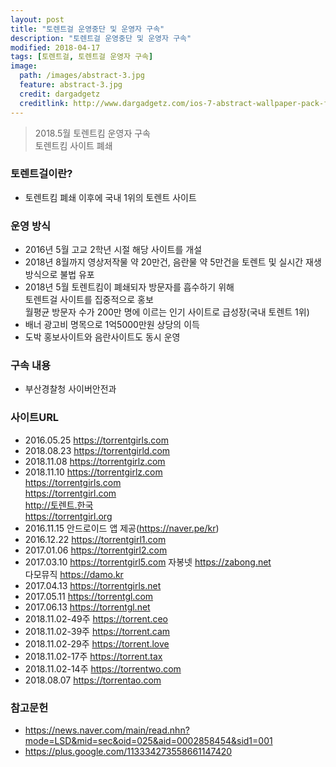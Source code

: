```yaml
---
layout: post
title: "토렌트걸 운영중단 및 운영자 구속"
description: "토렌트걸 운영중단 및 운영자 구속"
modified: 2018-04-17
tags: [토렌트걸, 토렌트걸 운영자 구속]
image:
  path: /images/abstract-3.jpg
  feature: abstract-3.jpg
  credit: dargadgetz
  creditlink: http://www.dargadgetz.com/ios-7-abstract-wallpaper-pack-for-iphone-5-and-ipod-touch-retina/
---
```

> 2018.5월 토렌트킴 운영자 구속   
> 토렌트킴 사이트 폐쇄   

<!--more-->

### 토렌트걸이란?
  - 토렌트킴 폐쇄 이후에 국내 1위의 토렌트 사이트

### 운영 방식
  - 2016년 5월 고교 2학년 시절 해당 사이트를 개설
  - 2018년 8월까지 영상저작물 약 20만건, 음란물 약 5만건을 토렌트 및 실시간 재생방식으로 불법 유포
  - 2018년 5월 토렌트킴이 폐쇄되자 방문자를 흡수하기 위해  
    토렌트걸 사이트를 집중적으로 홍보  
    월평균 방문자 수가 200만 명에 이르는 인기 사이트로 급성장(국내 토렌트 1위)
  - 배너 광고비 명목으로 1억5000만원 상당의 이득
  - 도박 홍보사이트와 음란사이트도 동시 운영   


### 구속 내용
  - 부산경찰청 사이버안전과

### 사이트URL
- 2016.05.25 https://torrentgirls.com
- 2018.08.23 https://torrentgirld.com
- 2018.11.08 https://torrentgirlz.com
- 2018.11.10 https://torrentgirlz.com   
             https://torrentgirls.com  
             https://torrentgirl.com  
             http://토렌트.한국   
             https://torrentgirl.org  
- 2016.11.15 안드로이드 앱 제공(https://naver.pe/kr)  
- 2016.12.22 https://torrentgirl1.com
- 2017.01.06 https://torrentgirl2.com
- 2017.03.10 https://torrentgirl5.com
             자봉넷 https://zabong.net  
             다모뮤직 https://damo.kr  
- 2017.04.13 https://torrentgirls.net﻿  
- 2017.05.11 https://torrentgl.com  
- 2017.06.13 https://torrentgl.net  
- 2018.11.02-49주 https://torrent.ceo
- 2018.11.02-39주 https://torrent.cam
- 2018.11.02-29주 https://torrent.love
- 2018.11.02-17주 https://torrent.tax
- 2018.11.02-14주 https://torrentwo.com  
- 2018.08.07 https://torrentao.com

### 참고문헌
  - https://news.naver.com/main/read.nhn?mode=LSD&mid=sec&oid=025&aid=0002858454&sid1=001
  - https://plus.google.com/113334273558661147420
